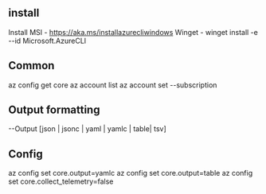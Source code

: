
## install
Install MSI - https://aka.ms/installazurecliwindows
Winget - winget install -e --id Microsoft.AzureCLI

## Common
az config get core
az account list
az account set --subscription <name or id>

## Output formatting
--Output [json | jsonc | yaml | yamlc | table| tsv]
 
## Config
az config set core.output=yamlc
az config set core.output=table
az config set core.collect_telemetry=false
